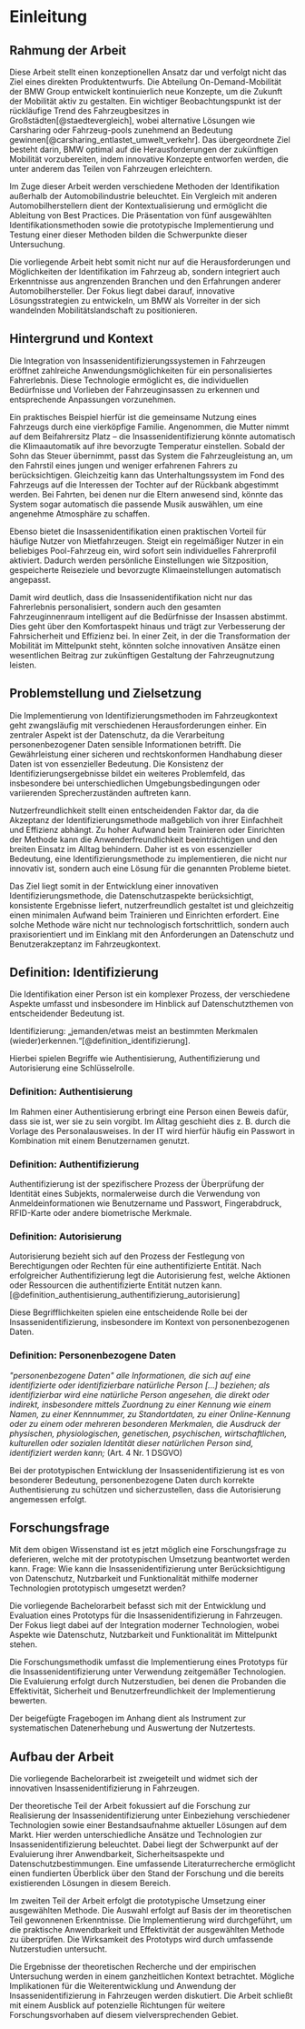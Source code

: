 # Einleitung

## Rahmung der Arbeit

Diese Arbeit stellt einen konzeptionellen Ansatz dar und verfolgt nicht das Ziel eines direkten Produktentwurfs. Die Abteilung On-Demand-Mobilität der BMW Group entwickelt kontinuierlich neue Konzepte, um die Zukunft der Mobilität aktiv zu gestalten. Ein wichtiger Beobachtungspunkt ist der rückläufige Trend des Fahrzeugbesitzes in Großstädten[@staedtevergleich], wobei alternative Lösungen wie Carsharing oder Fahrzeug-pools zunehmend an Bedeutung gewinnen[@carsharing_entlastet_umwelt_verkehr]. Das übergeordnete Ziel besteht darin, BMW optimal auf die Herausforderungen der zukünftigen Mobilität vorzubereiten, indem innovative Konzepte entworfen werden, die unter anderem das Teilen von Fahrzeugen erleichtern.

Im Zuge dieser Arbeit werden verschiedene Methoden der Identifikation außerhalb der Automobilindustrie beleuchtet. Ein Vergleich mit anderen Automobilherstellern dient der Kontextualisierung und ermöglicht die Ableitung von Best Practices. Die Präsentation von fünf ausgewählten Identifikationsmethoden sowie die prototypische Implementierung und Testung einer dieser Methoden bilden die Schwerpunkte dieser Untersuchung.

Die vorliegende Arbeit hebt somit nicht nur auf die Herausforderungen und Möglichkeiten der Identifikation im Fahrzeug ab, sondern integriert auch Erkenntnisse aus angrenzenden Branchen und den Erfahrungen anderer Automobilhersteller. Der Fokus liegt dabei darauf, innovative Lösungsstrategien zu entwickeln, um BMW als Vorreiter in der sich wandelnden Mobilitätslandschaft zu positionieren.

## Hintergrund und Kontext

Die Integration von Insassenidentifizierungssystemen in Fahrzeugen eröffnet zahlreiche Anwendungsmöglichkeiten für ein personalisiertes Fahrerlebnis. Diese Technologie ermöglicht es, die individuellen Bedürfnisse und Vorlieben der Fahrzeuginsassen zu erkennen und entsprechende Anpassungen vorzunehmen. 

Ein praktisches Beispiel hierfür ist die gemeinsame Nutzung eines Fahrzeugs durch eine vierköpfige Familie. Angenommen, die Mutter nimmt auf dem Beifahrersitz Platz – die Insassenidentifizierung könnte automatisch die Klimaautomatik auf ihre bevorzugte Temperatur einstellen. Sobald der Sohn das Steuer übernimmt, passt das System die Fahrzeugleistung an, um den Fahrstil eines jungen und weniger erfahrenen Fahrers zu berücksichtigen. Gleichzeitig kann das Unterhaltungssystem im Fond des Fahrzeugs auf die Interessen der Tochter auf der Rückbank abgestimmt werden. Bei Fahrten, bei denen nur die Eltern anwesend sind, könnte das System sogar automatisch die passende Musik auswählen, um eine angenehme Atmosphäre zu schaffen.

Ebenso bietet die Insassenidentifikation einen praktischen Vorteil für häufige Nutzer von Mietfahrzeugen. Steigt ein regelmäßiger Nutzer in ein beliebiges Pool-Fahrzeug ein, wird sofort sein individuelles Fahrerprofil aktiviert. Dadurch werden persönliche Einstellungen wie Sitzposition, gespeicherte Reiseziele und bevorzugte Klimaeinstellungen automatisch angepasst. 

Damit wird deutlich, dass die Insassenidentifikation nicht nur das Fahrerlebnis personalisiert, sondern auch den gesamten Fahrzeuginnenraum intelligent auf die Bedürfnisse der Insassen abstimmt. Dies geht über den Komfortaspekt hinaus und trägt zur Verbesserung der Fahrsicherheit und Effizienz bei. In einer Zeit, in der die Transformation der Mobilität im Mittelpunkt steht, könnten solche innovativen Ansätze einen wesentlichen Beitrag zur zukünftigen Gestaltung der Fahrzeugnutzung leisten.


## Problemstellung und Zielsetzung

Die Implementierung von Identifizierungsmethoden im Fahrzeugkontext geht zwangsläufig mit verschiedenen Herausforderungen einher. Ein zentraler Aspekt ist der Datenschutz, da die Verarbeitung personenbezogener Daten sensible Informationen betrifft. Die Gewährleistung einer sicheren und rechtskonformen Handhabung dieser Daten ist von essenzieller Bedeutung. Die Konsistenz der Identifizierungsergebnisse bildet ein weiteres Problemfeld, das insbesondere bei unterschiedlichen Umgebungsbedingungen oder variierenden Sprecherzuständen auftreten kann.

Nutzerfreundlichkeit stellt einen entscheidenden Faktor dar, da die Akzeptanz der Identifizierungsmethode maßgeblich von ihrer Einfachheit und Effizienz abhängt. Zu hoher Aufwand beim Trainieren oder Einrichten der Methode kann die Anwenderfreundlichkeit beeinträchtigen und den breiten Einsatz im Alltag behindern. Daher ist es von essenzieller Bedeutung, eine Identifizierungsmethode zu implementieren, die nicht nur innovativ ist, sondern auch eine Lösung für die genannten Probleme bietet.

Das Ziel liegt somit in der Entwicklung einer innovativen Identifizierungsmethode, die Datenschutzaspekte berücksichtigt, konsistente Ergebnisse liefert, nutzerfreundlich gestaltet ist und gleichzeitig einen minimalen Aufwand beim Trainieren und Einrichten erfordert. Eine solche Methode wäre nicht nur technologisch fortschrittlich, sondern auch praxisorientiert und im Einklang mit den Anforderungen an Datenschutz und Benutzerakzeptanz im Fahrzeugkontext.


## Definition: Identifizierung

Die Identifikation einer Person ist ein komplexer Prozess, der verschiedene Aspekte umfasst und insbesondere im Hinblick auf Datenschutzthemen von entscheidender Bedeutung ist. 

Identifizierung: „jemanden/etwas meist an bestimmten Merkmalen (wieder)erkennen.“[@definition_identifizierung].

Hierbei spielen Begriffe wie Authentisierung, Authentifizierung und Autorisierung eine Schlüsselrolle.

### Definition: Authentisierung

Im Rahmen einer Authentisierung erbringt eine Person einen Beweis dafür, dass sie ist, wer sie zu sein vorgibt. Im Alltag geschieht dies z. B. durch die Vorlage des Personalausweises. In der IT wird hierfür häufig ein Passwort in Kombination mit einem Benutzernamen genutzt.

### Definition: Authentifizierung

Authentifizierung ist der spezifischere Prozess der Überprüfung der Identität eines Subjekts, normalerweise durch die Verwendung von Anmeldeinformationen wie Benutzername und Passwort, Fingerabdruck, RFID-Karte oder andere biometrische Merkmale.

### Definition: Autorisierung

Autorisierung bezieht sich auf den Prozess der Festlegung von Berechtigungen oder Rechten für eine authentifizierte Entität. Nach erfolgreicher Authentifizierung legt die Autorisierung fest, welche Aktionen oder Ressourcen die authentifizierte Entität nutzen kann.[@definition_authentisierung_authentifizierung_autorisierung]

Diese Begrifflichkeiten spielen eine entscheidende Rolle bei der Insassenidentifizierung, insbesondere im Kontext von personenbezogenen Daten.

### Definition: Personenbezogene Daten

*"personenbezogene Daten" alle Informationen, die sich auf eine identifizierte oder identifizierbare natürliche Person […] beziehen; als identifizierbar wird eine natürliche Person angesehen, die direkt oder indirekt, insbesondere mittels Zuordnung zu einer Kennung wie einem Namen, zu einer Kennnummer, zu Standortdaten, zu einer Online-Kennung oder zu einem oder mehreren besonderen Merkmalen, die Ausdruck der physischen, physiologischen, genetischen, psychischen, wirtschaftlichen, kulturellen oder sozialen Identität dieser natürlichen Person sind, identifiziert werden kann;* (Art. 4 Nr. 1 DSGVO)


Bei der prototypischen Entwicklung der Insassenidentifizierung ist es von besonderer Bedeutung, personenbezogene Daten durch korrekte Authentisierung zu schützen und sicherzustellen, dass die Autorisierung angemessen erfolgt.


## Forschungsfrage

Mit dem obigen Wissenstand ist es jetzt möglich eine Forschungsfrage zu deferieren, welche mit der prototypischen Umsetzung beantwortet werden kann. 
Frage: Wie kann die Insassenidentifizierung unter Berücksichtigung von Datenschutz, Nutzbarkeit und Funktionalität mithilfe moderner Technologien prototypisch umgesetzt werden?

Die vorliegende Bachelorarbeit befasst sich mit der Entwicklung und Evaluation eines Prototyps für die Insassenidentifizierung in Fahrzeugen. Der Fokus liegt dabei auf der Integration moderner Technologien, wobei Aspekte wie Datenschutz, Nutzbarkeit und Funktionalität im Mittelpunkt stehen.

Die Forschungsmethodik umfasst die Implementierung eines Prototyps für die Insassenidentifizierung unter Verwendung zeitgemäßer Technologien. Die Evaluierung erfolgt durch Nutzerstudien, bei denen die Probanden die Effektivität, Sicherheit und Benutzerfreundlichkeit der Implementierung bewerten.

Der beigefügte Fragebogen im Anhang dient als Instrument zur systematischen Datenerhebung und Auswertung der Nutzertests.


## Aufbau der Arbeit

Die vorliegende Bachelorarbeit ist zweigeteilt und widmet sich der innovativen Insassenidentifizierung in Fahrzeugen. 

Der theoretische Teil der Arbeit fokussiert auf die Forschung zur Realisierung der Insassenidentifizierung unter Einbeziehung verschiedener Technologien sowie einer Bestandsaufnahme aktueller Lösungen auf dem Markt. Hier werden unterschiedliche Ansätze und Technologien zur Insassenidentifizierung beleuchtet. Dabei liegt der Schwerpunkt auf der Evaluierung ihrer Anwendbarkeit, Sicherheitsaspekte und Datenschutzbestimmungen. Eine umfassende Literaturrecherche ermöglicht einen fundierten Überblick über den Stand der Forschung und die bereits existierenden Lösungen in diesem Bereich.

Im zweiten Teil der Arbeit erfolgt die prototypische Umsetzung einer ausgewählten Methode. Die Auswahl erfolgt auf Basis der im theoretischen Teil gewonnenen Erkenntnisse. Die Implementierung wird durchgeführt, um die praktische Anwendbarkeit und Effektivität der ausgewählten Methode zu überprüfen. Die Wirksamkeit des Prototyps wird durch umfassende Nutzerstudien untersucht.

Die Ergebnisse der theoretischen Recherche und der empirischen Untersuchung werden in einem ganzheitlichen Kontext betrachtet. Mögliche Implikationen für die Weiterentwicklung und Anwendung der Insassenidentifizierung in Fahrzeugen werden diskutiert. Die Arbeit schließt mit einem Ausblick auf potenzielle Richtungen für weitere Forschungsvorhaben auf diesem vielversprechenden Gebiet.

